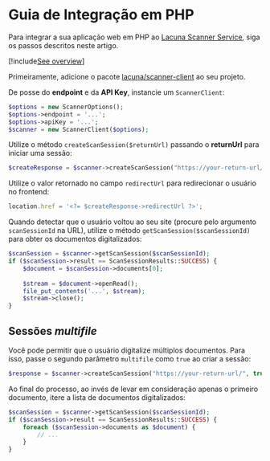 # Guia de Integração em PHP

Para integrar a sua aplicação web em PHP ao [Lacuna Scanner Service](../index.md), siga os passos descritos neste artigo.

[!include[See overview](includes/see-overview.md)]

Primeiramente, adicione o pacote [lacuna/scanner-client](https://packagist.org/packages/lacuna/scanner-client) ao seu projeto.

De posse do **endpoint** e da **API Key**, instancie um `ScannerClient`:

```php
$options = new ScannerOptions();
$options->endpoint = '...';
$options->apiKey = '...';
$scanner = new ScannerClient($options);
```

Utilize o método `createScanSession($returnUrl)` passando o **returnUrl** para iniciar uma sessão:

```php
$createResponse = $scanner->createScanSession("https://your-return-url/");
```

Utilize o valor retornado no campo `redirectUrl` para redirecionar o usuário no frontend:

```js
location.href = '<?= $createResponse->redirectUrl ?>';
```

Quando detectar que o usuário voltou ao seu site (procure pelo argumento `scanSessionId` na URL), utilize o método `getScanSession($scanSessionId)` para obter os documentos digitalizados:

```php
$scanSession = $scanner->getScanSession($scanSessionId);
if ($scanSession->result == ScanSessionResults::SUCCESS) {
    $document = $scanSession->documents[0];
    
    $stream = $document->openRead();
    file_put_contents('...', $stream);
    $stream->close();
}
```

## Sessões *multifile*

Você pode permitir que o usuário digitalize múltiplos documentos. Para isso, passe o segundo parâmetro `multifile` como `true` ao criar a sessão:

```php
$response = $scanner->createScanSession("https://your-return-url/", true);
```

Ao final do processo, ao invés de levar em consideração apenas o primeiro documento, itere a lista de documentos digitalizados:

```php
$scanSession = $scanner->getScanSession($scanSessionId);
if ($scanSession->result == ScanSessionResults::SUCCESS) {
	foreach ($scanSession->documents as $document) {
		// ...
	}
}
```